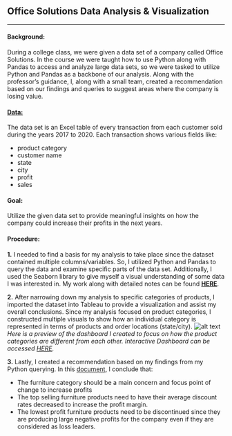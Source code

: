 ## Office Solutions Data Analysis & Visualization
---
#### Background:
During a college class, we were given a data set of a company called Office Solutions. In the course we were taught how to use Python along with Pandas to access and analyze large data sets, so we were tasked to utilize Python and Pandas as a backbone of our analysis. Along with the professor’s guidance, I, along with a small team, created a recommendation based on our findings and queries to suggest areas where the company is losing value. 

#### [**Data:**](https://github.com/GabrylReyes/Gabryl-Reyes-Projects/blob/main/Data%20Visualization%20(Office%20Solutions)/TableauSalesData.xlsx)
The data set is an Excel table of every transaction from each customer sold during the years 2017 to 2020. 
Each transaction shows various fields like:
- product category
- customer name
- state
- city
- profit
- sales 

#### **Goal:** 
Utilize the given data set to provide meaningful insights on how the company could increase their profits in the next years.

#### **Procedure:**
**1.** I needed to find a basis for my analysis to take place since the dataset contained multiple columns/variables. So, I utilized Python and Pandas to query the data and examine specific parts of the data set. Additionally, I used the Seaborn library to give myself a visual understanding of some data I was interested in. My work along with detailed notes can be found [**HERE**](https://github.com/GabrylReyes/Gabryl-Reyes-Projects/blob/main/Data%20Visualization%20(Office%20Solutions)/Office%20Solutions%20Python.ipynb).

**2.** After narrowing down my analysis to specific categories of products, I imported the dataset into Tableau to provide a visualization and assist my overall conclusions. Since my analysis focused on product categories, I constructed multiple visuals to show how an individual category is represented in terms of products and order locations (state/city). 
![alt text](https://github.com/GabrylReyes/Gabryl-Reyes-Projects/blob/main/Data%20Visualization%20(Office%20Solutions)/Office%20Solutions%20Tableau%20Dash.jpg?raw=true)
*Here is a preview of the dashboard I created to focus on how the product categories are different from each other. Interactive Dashboard can be accessed [HERE](https://public.tableau.com/views/OfficeSolutionsDataViz/Dashie?:language=en-US&publish=yes&:display_count=n&:origin=viz_share_link).*

**3.**
Lastly, I created a recommendation based on my findings from my Python querying. In this [document](https://github.com/GabrylReyes/Projects/blob/main/Retail%20Sales%20Analysis%20%26%20Recommendation/Office%20Solutions%20Tableau%20Dash.jpg), I conclude that:
- The furniture category should be a main concern and focus point of change to increase profits
- The top selling furniture products need to have their average discount rates decreased to increase the profit margin.
- The lowest profit furniture products need to be discontinued since they are producing large negative profits for the company even if they are considered as loss leaders.
